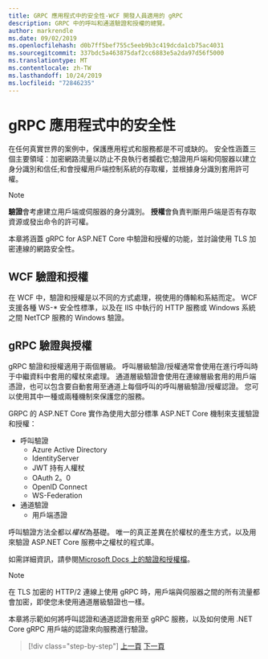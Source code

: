 ```yaml
---
title: GRPC 應用程式中的安全性-WCF 開發人員適用的 gRPC
description: GRPC 中的呼叫和通道驗證和授權的總覽。
author: markrendle
ms.date: 09/02/2019
ms.openlocfilehash: d0b7ff5bef755c5eeb9b3c419dcda1cb75ac4031
ms.sourcegitcommit: 337bdc5a463875daf2cc6883e5a2da97d56f5000
ms.translationtype: MT
ms.contentlocale: zh-TW
ms.lasthandoff: 10/24/2019
ms.locfileid: "72846235"
---
```

# <a name="security-in-grpc-applications"></a>gRPC 應用程式中的安全性

在任何真實世界的案例中，保護應用程式和服務都是不可或缺的。 安全性涵蓋三個主要領域：加密網路流量以防止不良執行者攔截它;驗證用戶端和伺服器以建立身分識別和信任;和會授權用戶端控制系統的存取權，並根據身分識別套用許可權。

> [!NOTE]
> **驗證**會考慮建立用戶端或伺服器的身分識別。 **授權**會負責判斷用戶端是否有存取資源或發出命令的許可權。

本章將涵蓋 gRPC for ASP.NET Core 中驗證和授權的功能，並討論使用 TLS 加密連線的網路安全性。

## <a name="wcf-authentication-and-authorization"></a>WCF 驗證和授權

在 WCF 中，驗證和授權是以不同的方式處理，視使用的傳輸和系結而定。 WCF 支援各種 WS-\* 安全性標準，以及在 IIS 中執行的 HTTP 服務或 Windows 系統之間 NetTCP 服務的 Windows 驗證。

## <a name="grpc-authentication-and-authorization"></a>gRPC 驗證與授權

gRPC 驗證和授權適用于兩個層級。 呼叫層級驗證/授權通常會使用在進行呼叫時于中繼資料中套用的權杖來處理。 通道層級驗證會使用在連線層級套用的用戶端憑證，也可以包含要自動套用至通道上每個呼叫的呼叫層級驗證/授權認證。 您可以使用其中一種或兩種機制來保護您的服務。

GRPC 的 ASP.NET Core 實作為使用大部分標準 ASP.NET Core 機制來支援驗證和授權：

- 呼叫驗證
  - Azure Active Directory
  - IdentityServer
  - JWT 持有人權杖
  - OAuth 2。0
  - OpenID Connect
  - WS-Federation
- 通道驗證
  - 用戶端憑證

呼叫驗證方法全都以*權杖*為基礎。 唯一的真正差異在於權杖的產生方式，以及用來驗證 ASP.NET Core 服務中之權杖的程式庫。

如需詳細資訊，請參閱[Microsoft Docs 上的驗證和授權檔](https://docs.microsoft.com/aspnet/core/grpc/authn-and-authz?view=aspnetcore-3.0)。

> [!NOTE]
> 在 TLS 加密的 HTTP/2 連線上使用 gRPC 時，用戶端與伺服器之間的所有流量都會加密，即使您未使用通道層級驗證也一樣。

本章將示範如何將呼叫認證和通道認證套用至 gRPC 服務，以及如何使用 .NET Core gRPC 用戶端的認證來向服務進行驗證。

>[!div class="step-by-step"]
>[上一頁](client-libraries.md)
>[下一頁](call-credentials.md)

